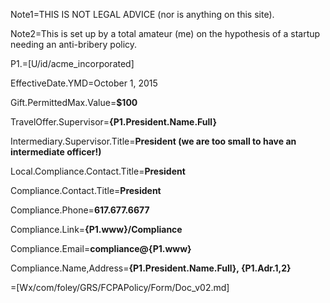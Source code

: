 Note1=THIS IS NOT LEGAL ADVICE (nor is anything on this site). 

Note2=This is set up by a total amateur (me) on the hypothesis of a startup needing an anti-bribery policy.  

P1.=[U/id/acme_incorporated]

EffectiveDate.YMD=October 1, 2015

Gift.PermittedMax.Value=<b>$100</b>

TravelOffer.Supervisor=<b>{P1.President.Name.Full}</b>

Intermediary.Supervisor.Title=<b>President (we are too small to have an intermediate officer!)</b>

Local.Compliance.Contact.Title=<b>President</b>

Compliance.Contact.Title=<b>President</b>

Compliance.Phone=<b>617.677.6677</b>

Compliance.Link=<b>{P1.www}/Compliance</b>

Compliance.Email=<b>compliance@{P1.www}</b>

Compliance.Name,Address=<b>{P1.President.Name.Full}, {P1.Adr.1,2}</b>

=[Wx/com/foley/GRS/FCPAPolicy/Form/Doc_v02.md]
